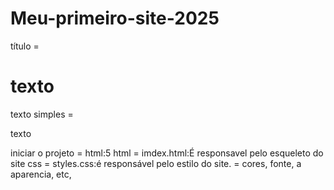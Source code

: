 # Meu-primeiro-site-2025
título = <h1>texto</h1>
texto simples = <p>texto</p>
iniciar o projeto = html:5
html = imdex.html:É responsavel pelo esqueleto do site
css = styles.css:é responsável pelo estilo do site. = cores, fonte, a aparencia, etc,